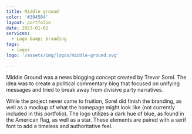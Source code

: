 ```yaml
---
title: Middle ground 
color: '#394584'
layout: portfolio
date: 2023-01-02
services: 
  - Logo &amp; branding
tags: 
  - logos
logo: '/assets/img/logos/middle-ground.svg'

---
```


Middle Ground was a news blogging concept created by Trevor Sorel. The idea was to create a political commentary blog that focused on unifying messages and tried to break away from divisive party narratives. 

While the project never came to fruition, Sorel did finish the branding, as well as a mockup of what the homepage might look like (not currently included in this portfolio). The logo utilizes a dark hue of blue, as found in the American flag, as well as a star. These elements are paired with a serif font to add a timeless and authoritative feel.